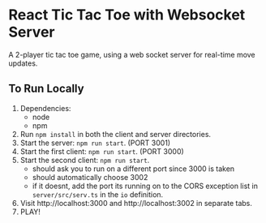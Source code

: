 # React Tic Tac Toe with Websocket Server

A 2-player tic tac toe game, using a web socket server for real-time move
updates.

## To Run Locally

1. Dependencies:
   - node
   - npm
2. Run `npm install` in both the client and server directories.
3. Start the server: `npm run start`. (PORT 3001)
4. Start the first client: `npm run start`. (PORT 3000)
5. Start the second client: `npm run start`.
   - should ask you to run on a different port since 3000 is taken
   - should automatically choose 3002
   - if it doesnt, add the port its running on to the CORS exception list in
     `server/src/serv.ts` in the `io` definition.
6. Visit http://localhost:3000 and http://localhost:3002 in separate tabs.
7. PLAY!
